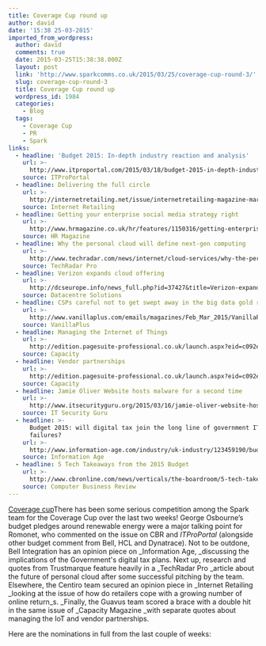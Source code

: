 ```yaml
---
title: Coverage Cup round up
author: david
date: '15:38 25-03-2015'
imported_from_wordpress:
  author: david
  comments: true
  date: 2015-03-25T15:38:38.000Z
  layout: post
  link: 'http://www.sparkcomms.co.uk/2015/03/25/coverage-cup-round-3/'
  slug: coverage-cup-round-3
  title: Coverage Cup round up
  wordpress_id: 1984
  categories:
    - Blog
  tags:
    - Coverage Cup
    - PR
    - Spark
links:
  - headline: 'Budget 2015: In-depth industry reaction and analysis'
    url: >-
      http://www.itproportal.com/2015/03/18/budget-2015-in-depth-industry-reaction-analysis/
    source: ITProPortal
  - headline: Delivering the full circle
    url: >-
      http://internetretailing.net/issue/internetretailing-magazine-march-2015-issue-51-irm51/delivering-the-full-circle-irm51/
    source: Internet Retailing
  - headline: Getting your enterprise social media strategy right
    url: >-
      http://www.hrmagazine.co.uk/hr/features/1150316/getting-enterprise-social-network-strategy
    source: HR Magazine
  - headline: Why the personal cloud will define next-gen computing
    url: >-
      http://www.techradar.com/news/internet/cloud-services/why-the-personal-cloud-will-define-next-gen-computing-1287596
    source: TechRadar Pro
  - headline: Verizon expands cloud offering
    url: >-
      http://dcseurope.info/news_full.php?id=37427&title=Verizon-expands-Cloud-offering
    source: Datacentre Solutions
  - headline: CSPs careful not to get swept away in the big data gold rush
    url: >-
      http://www.vanillaplus.com/emails/magazines/Feb_Mar_2015/VanillaPlus-Magazine-Feb-Mar-2015.pdf
    source: VanillaPlus
  - headline: Managing the Internet of Things
    url: >-
      http://edition.pagesuite-professional.co.uk/launch.aspx?eid=c092eb08-c26c-49e6-b8d5-6552799bb71e
    source: Capacity
  - headline: Vendor partnerships
    url: >-
      http://edition.pagesuite-professional.co.uk/launch.aspx?eid=c092eb08-c26c-49e6-b8d5-6552799bb71e
    source: Capacity
  - headline: Jamie Oliver Website hosts malware for a second time
    url: >-
      http://www.itsecurityguru.org/2015/03/16/jamie-oliver-website-hosts-malware-for-a-second-time/
    source: IT Security Guru
  - headline: >-
      Budget 2015: will digital tax join the long line of government IT
      failures?
    url: >-
      http://www.information-age.com/industry/uk-industry/123459190/budget-2015-will-digital-tax-join-long-line-government-it-failures
    source: Information Age
  - headline: 5 Tech Takeaways from the 2015 Budget
    url: >-
      http://www.cbronline.com/news/verticals/the-boardroom/5-tech-take-aways-from-the-2015-budget-4535488
    source: Computer Business Review
---
```

[Coverage cup](Coverage-cup-167x300.jpg)There has been some serious competition among the Spark team for the Coverage Cup over the last two weeks! George Osbourne’s budget pledges around renewable energy were a major talking point for Romonet, who commented on the issue on CBR and _ITProPortal_ (alongside other budget comment from Bell, HCL and Dynatrace). Not to be outdone, Bell Integration has an opinion piece on _Information Age, _discussing the implications of the Government's digital tax plans. Next up, research and quotes from Trustmarque feature heavily in a _TechRadar Pro _article about the future of personal cloud after some successful pitching by the team. Elsewhere, the Centiro team secured an opinion piece in _Internet Retailing _looking at the issue of how do retailers cope with a growing number of online return_s. _Finally, the Guavus team scored a brace with a double hit in the same issue of _Capacity Magazine _with separate quotes about managing the IoT and vendor partnerships.

Here are the nominations in full from the last couple of weeks:
